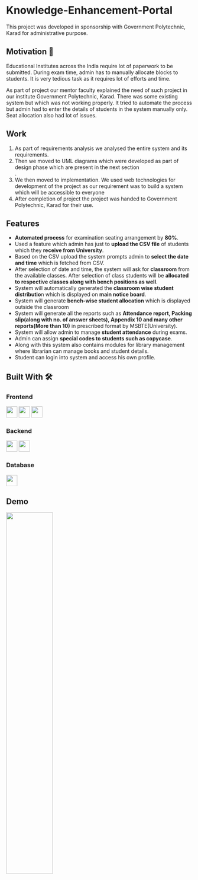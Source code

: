 # Knowledge-Enhancement-Portal

This project was developed in sponsorship with Government Polytechnic, Karad for administrative purpose. 

## Motivation 💪

Educational Institutes across the India require lot of paperwork to be submitted. During exam time, admin has to manually allocate blocks to students. It is very tedious task as it requires lot of efforts and time.

As part of project our mentor faculty explained the need of such project in our institute Government Polytechnic, Karad. There was some existing system but which was not working properly. It tried to automate the process but admin had to enter the details of students in the system manually only. Seat allocation also had lot of issues.

## Work
<ol>
<li>As part of requirements analysis we analysed the entire system and its requirements.</li>
  <li>Then we moved to UML diagrams which were developed as part of design phase which are present in the next section</li>. 
  <li>We then moved to implementation. We used web technologies for development of the project as our requirement was to build a system which will be accessible to everyone </li>
  <li>After completion of project the project was handed to Government Polytechnic, Karad for their use.</li>
</ol>

## Features
<ul>
  <li><b>Automated process</b> for examination seating arrangement by <b>80%</b>.</li>
  <li>Used a feature which admin has just to <b>upload the CSV file</b> of students which they <b>receive from University</b>.</li>
  <li>Based on the CSV upload the system prompts admin to <b>select the date and time</b> which is fetched from CSV.</li>
  <li>After selection of date and time, the system will ask for <b>classroom</b> from the available classes. After selection of class students will be <b>allocated to respective classes along with bench positions as well</b>.</li>
  <li>System will automatically generated the <b>classroom wise student distributio</b>n which is displayed on <b>main notice board</b>.</li>
  <li>System will generate <b>bench-wise student allocation</b> which is displayed outside the classroom</b></li>
  <li>System will generate all the reports such as <b>Attendance report, Packing slip(along with no. of answer sheets), Appendix 10 and many other reports(More than 10)</b> in prescribed format by MSBTE(University).</li>
  <li>System will allow admin to manage <b>student attendance</b> during exams.</li>
  <li>Admin can assign <b>special codes to students such as copycase</b>.</li>
  <li>Along with this system also contains modules for library management where librarian can manage books and student details.</li>
  <li>Student can login into system and access his own profile.</li>
</ul>

## Built With 🛠️

### Frontend
<code><img height="30" src="https://upload.wikimedia.org/wikipedia/commons/thumb/6/61/HTML5_logo_and_wordmark.svg/640px-HTML5_logo_and_wordmark.svg.png"></code>
<code><img height="30" src="https://1000logos.net/wp-content/uploads/2020/09/CSS-Logo.jpg"></code>
<code><img height="30" src="https://logos-world.net/wp-content/uploads/2023/02/JavaScript-Symbol.png"></code>

### Backend

<code><img height="30" src="https://upload.wikimedia.org/wikipedia/en/thumb/3/30/Java_programming_language_logo.svg/1200px-Java_programming_language_logo.svg.png"></code>
<code><img height="30" src="https://cdn-icons-png.flaticon.com/512/28/28968.png"></code>

### Database
<code><img height="30" src="https://download.logo.wine/logo/MySQL/MySQL-Logo.wine.png"></code>

## Demo
[<img src="https://i.ytimg.com/vi/Ggx-VTuSx8E/maxresdefault.jpg" width="50%">](https://youtu.be/Ggx-VTuSx8E)
